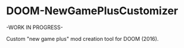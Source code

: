 # DOOM-NewGamePlusCustomizer

-WORK IN PROGRESS-

Custom "new game plus" mod creation tool for DOOM (2016).  
